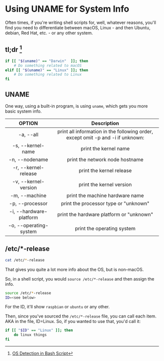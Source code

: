 # Using UNAME for System Info

Often times, if you're writing shell scripts for, well, whatever reasons, you'll find  you need to differentiate between macOS, Linux - and then Ubuntu, debian, Red Hat, etc. - or any other system.

## tl;dr [^5bc1e731]

```bash
if [[ "$(uname)" == "Darwin"  ]]; then
    # Do something related to macOS
elif [[ "$(uname)" == "Linux" ]]; then
    # Do something related to Linux
fi
```

## UNAME

One way, using a built-in program, is using `uname`, which gets you more basic system info.

| OPTION | Description |
|:--------:|:---------:|
| -a, --all  |  print all information in the following order, except omit -p and -i if unknown: |
| -s, --kernel-name | print the kernel name |
| -n, --nodename  | print the network node hostname |
| -r, --kernel-release | print the kernel release  |
| -v, --kernel-version  | print the kernel version |
| -m, --machine  | print the machine hardware name |
| -p, --processor  | print the processor type or "unknown" |
| -i, --hardware-platform  | print the hardware platform or "unknown" |
| -o, --operating-system  | print the operating system |

## /etc/*-release

```bash
cat /etc/*-release
```

That gives you quite a lot more info about the OS, but is non-macOS.

So, in a shell script, you would `source /etc/*-release` and then assign the info.

```bash
source /etc/*-release
ID=<see below>
```

For the ID, it'll show `raspbian` or `ubuntu` or any other.

Then, since you've sourced the `/etc/*-release` file, you can call each item. AKA in the file, ID=Linux. So, if you wanted to use that, you'd call it:

```bash
if [[ "$ID" == "Linux" ]]; then
    do linux things
fi
```


[^5bc1e731]: [OS Detection in Bash Script](http://stackoverflow.com/questions/3466166/how-to-check-if-running-in-cygwin-mac-or-linux)
